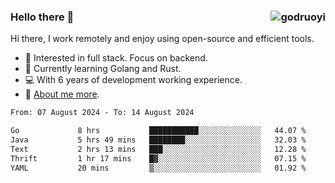 ### Hello there 👋 <img align="right" src="https://github-readme-stats.vercel.app/api?username=godruoyi&show_icons=true" alt="godruoyi" />

Hi there, I work remotely and enjoy using open-source and efficient tools.

- 🔭 Interested in full stack. Focus on backend.
- 🌱 Currently learning Golang and Rust.
- 💻 With 6 years of development working experience.
- 👒 [About me more](https://godruoyi.com/posts/about-godruoyi).



<!--START_SECTION:waka-->

```txt
From: 07 August 2024 - To: 14 August 2024

Go             8 hrs           ███████████░░░░░░░░░░░░░░   44.07 %
Java           5 hrs 49 mins   ████████░░░░░░░░░░░░░░░░░   32.03 %
Text           2 hrs 13 mins   ███░░░░░░░░░░░░░░░░░░░░░░   12.28 %
Thrift         1 hr 17 mins    █▓░░░░░░░░░░░░░░░░░░░░░░░   07.15 %
YAML           20 mins         ▒░░░░░░░░░░░░░░░░░░░░░░░░   01.92 %
```

<!--END_SECTION:waka-->
